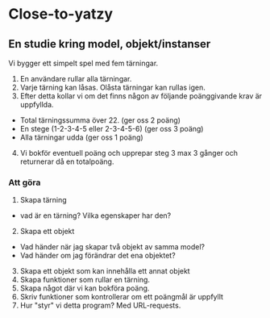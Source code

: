 # Close-to-yatzy
## En studie kring model, objekt/instanser
Vi bygger ett simpelt spel med fem tärningar. 
1. En användare rullar alla tärningar.
2. Varje tärning kan låsas. Olåsta tärningar kan rullas igen.
3. Efter detta kollar vi om det finns någon av följande poänggivande krav är uppfyllda.
- Total tärningssumma över 22. (ger oss 2 poäng)
- En stege (1-2-3-4-5 eller 2-3-4-5-6) (ger oss 3 poäng)
- Alla tärningar udda (ger oss 1 poäng)
4. Vi bokför eventuell poäng och upprepar steg 3 max 3 gånger och returnerar då en totalpoäng.

### Att göra
1. Skapa tärning
- vad är en tärning? Vilka egenskaper har den?
2. Skapa ett objekt
- Vad händer när jag skapar två objekt av samma model?
- Vad händer om jag förändrar det ena objektet?
3. Skapa ett objekt som kan innehålla ett annat objekt
4. Skapa funktioner som rullar en tärning.
5. Skapa något där vi kan bokföra poäng.
6. Skriv funktioner som kontrollerar om ett poängmål är uppfyllt
7. Hur "styr" vi detta program? Med URL-requests.